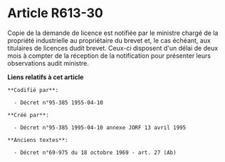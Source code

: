 # Article R613-30

Copie de la demande de licence est notifiée par le ministre chargé de la propriété industrielle au propriétaire du brevet et,
le cas échéant, aux titulaires de licences dudit brevet. Ceux-ci disposent d'un délai de deux mois à compter de la réception
de la notification pour présenter leurs observations audit ministre.

**Liens relatifs à cet article**

	**Codifié par**:

	  - Décret n°95-385 1955-04-10

	**Créé par**:

	  - Décret n°95-385 1995-04-10 annexe JORF 13 avril 1995

	**Anciens textes**:

	  - Décret n°69-975 du 18 octobre 1969 - art. 27 (Ab)
